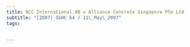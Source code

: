 ```yaml
---
title: NCC International AB v Alliance Concrete Singapore Pte Ltd 
subtitle: "[2007] SGHC 64 / 11\_May\_2007"
tags:


---
```


